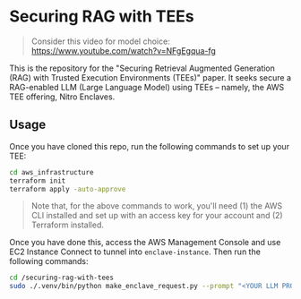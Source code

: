 # Securing RAG with TEEs

> Consider this video for model choice: https://www.youtube.com/watch?v=NFgEgqua-fg

This is the repository for the "Securing Retrieval Augmented Generation (RAG) with Trusted Execution Environments (TEEs)" paper. It seeks secure a RAG-enabled LLM (Large Language Model) using TEEs – namely, the AWS TEE offering, Nitro Enclaves.

## Usage

Once you have cloned this repo, run the following commands to set up your TEE:

```bash
cd aws_infrastructure
terraform init
terraform apply -auto-approve
```

> Note that, for the above commands to work, you'll need (1) the AWS CLI installed and set up with an access key for your account and (2) Terraform installed.

Once you have done this, access the AWS Management Console and use EC2 Instance Connect to tunnel into `enclave-instance`. Then run the following commands:

```bash
cd /securing-rag-with-tees
sudo ./.venv/bin/python make_enclave_request.py --prompt "<YOUR LLM PROMPT HERE>"
```
